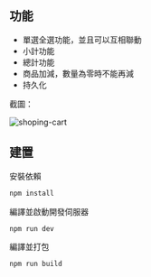 ## 功能

- 單選全選功能，並且可以互相聯動
- 小計功能
- 總計功能
- 商品加減，數量為零時不能再減
- 持久化

截圖：

![shoping-cart](https://user-images.githubusercontent.com/96987022/224504306-5567b99a-c2a7-470f-a6b4-ceb43e784622.png)

## 建置

安裝依賴
```sh
npm install
```

編譯並啟動開發伺服器
```sh
npm run dev
```

編譯並打包
```sh
npm run build
```
